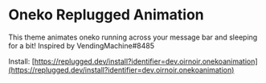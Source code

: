 # Oneko Replugged Animation

This theme animates oneko running across your message bar and sleeping for a bit! Inspired by VendingMachine#8485

Install: [https://replugged.dev/install?identifier=dev.oirnoir.onekoanimation](https://replugged.dev/install?identifier=dev.oirnoir.onekoanimation)
